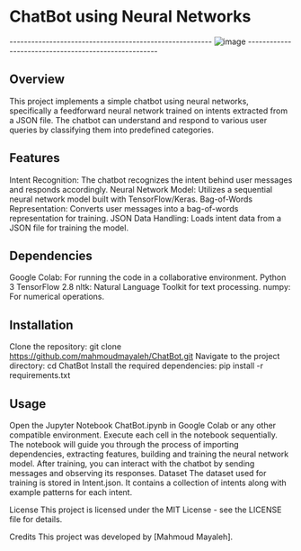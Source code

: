 # ChatBot using Neural Networks

--------------------------------------------------------  ![image](https://github.com/mahmoudmayaleh/ChatBot/assets/124529384/1bd0197d-7d18-43aa-b3a5-892619553dec) -----------------------------------------------------

## Overview
This project implements a simple chatbot using neural networks, specifically a feedforward neural network trained on intents extracted from a JSON file. The chatbot can understand and respond to various user queries by classifying them into predefined categories.

## Features
Intent Recognition: The chatbot recognizes the intent behind user messages and responds accordingly.
Neural Network Model: Utilizes a sequential neural network model built with TensorFlow/Keras.
Bag-of-Words Representation: Converts user messages into a bag-of-words representation for training.
JSON Data Handling: Loads intent data from a JSON file for training the model.

## Dependencies
Google Colab: For running the code in a collaborative environment.
Python 3
TensorFlow 2.8
nltk: Natural Language Toolkit for text processing.
numpy: For numerical operations.

## Installation
Clone the repository: git clone https://github.com/mahmoudmayaleh/ChatBot.git
Navigate to the project directory: cd ChatBot
Install the required dependencies: pip install -r requirements.txt

## Usage
Open the Jupyter Notebook ChatBot.ipynb in Google Colab or any other compatible environment.
Execute each cell in the notebook sequentially.
The notebook will guide you through the process of importing dependencies, extracting features, building and training the neural network model.
After training, you can interact with the chatbot by sending messages and observing its responses.
Dataset
The dataset used for training is stored in Intent.json. It contains a collection of intents along with example patterns for each intent.

License
This project is licensed under the MIT License - see the LICENSE file for details.

Credits
This project was developed by [Mahmoud Mayaleh].
